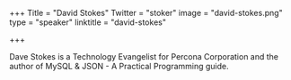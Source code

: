 +++
Title = "David Stokes"
Twitter = "stoker"
image = "david-stokes.png"
type = "speaker"
linktitle = "david-stokes"

+++

Dave Stokes is a Technology Evangelist for Percona Corporation and the author of MySQL & JSON - A Practical Programming guide.  

